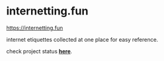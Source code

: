 # internetting.fun

https://internetting.fun

internet etiquettes collected at one place for easy reference.

check project status [**here**](../../projects/1).
